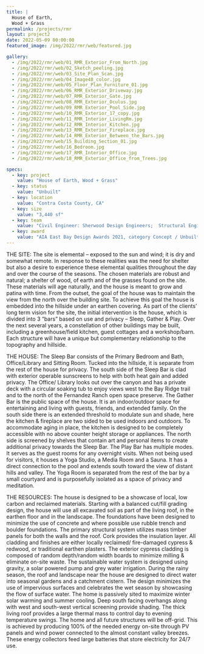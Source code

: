 ```yaml
---
title: |
  House of Earth,
  Wood + Grass
permalink: /projects/rmr
layout: project2
date: 2022-05-09 00:00:00
featured_image: /img/2022/rmr/web/featured.jpg

gallery:
  - /img/2022/rmr/web/01_RMR_Exterior_From_North.jpg
  - /img/2022/rmr/web/02_Sketch_peeling.jpg
  - /img/2022/rmr/web/03_Site_Plan_Scan.jpg
  - /img/2022/rmr/web/04_Image48_color.jpg
  - /img/2022/rmr/web/05_Floor_Plan_Furniture_01.jpg
  - /img/2022/rmr/web/06_RMR_Exterior_Driveway.jpg
  - /img/2022/rmr/web/07_RMR_Exterior_Gate.jpg
  - /img/2022/rmr/web/08_RMR_Exterior_Oculus.jpg
  - /img/2022/rmr/web/09_RMR_Exterior_Pool_Side.jpg
  - /img/2022/rmr/web/10_RMR_Exterior_17_copy.jpg
  - /img/2022/rmr/web/11_RMR_Interior_LivingRm.jpg
  - /img/2022/rmr/web/12_RMR_Interior_Kitchen.jpg
  - /img/2022/rmr/web/13_RMR_Exterior_Fireplace.jpg
  - /img/2022/rmr/web/14_RMR_Exterior_Between_the_Bars.jpg
  - /img/2022/rmr/web/15_Building_Section_01.jpg
  - /img/2022/rmr/web/16_Bedroom.jpg
  - /img/2022/rmr/web/17_RMR_Interior_Office.jpg
  - /img/2022/rmr/web/18_RMR_Exterior_Office_from_Trees.jpg

specs:
  - key: project
    value: "House of Earth, Wood + Grass"
  - key: status
    value: "Unbuilt"
  - key: location
    value: "Contra Costa County, CA"
  - key: size
    value: "3,440 sf"
  - key: team
    value: "Civil Engineer: Sherwood Design Engineers;  Structural Engineer: Garcia Structural Design;  Landscape Architect: Soft Studio;  General Contractor: Oliver Builders, Inc.;  Geotechnical Engineer: Ryan Geological Consulting, Inc.;  Environmental & Waste Water: Eckman Environmental;  Land Surveyor: Dan S Scott III;  Wood Monger: Arboica;  Natural Builder: Massey Burke"
  - key: award
    value: "AIA East Bay Design Awards 2021, category Concept / Unbuilt: Finalist"
---
```


THE SITE:  The site is elemental – exposed to the sun and wind; it is dry and somewhat remote. In response to these realities was the need for shelter but also a desire to experience these elemental qualities throughout the day and over the course of the seasons. The chosen materials are robust and natural; a shelter of wood, of earth and of the grasses found on the site. These materials will age naturally, and the house is meant to grow and patina with time. From the outset, the goal of the house was to maintain the view from the north over the building site. To achieve this goal the house is embedded into the hillside under an earthen covering.  As part of the clients’ long term vision for the site, the initial intervention is the house, which is divided into 3 “bars” based on use and privacy – Sleep, Gather & Play. Over the next several years, a constellation of other buildings may be built, including a greenhouse/field kitchen, guest cottages and a workshop/barn. Each structure will have a unique but complementary relationship to the topography and hillside.

THE HOUSE:  The Sleep Bar consists of the Primary Bedroom and Bath, Office/Library and Sitting Room. Tucked into the hillside, it is separate from the rest of the house for privacy. The south side of the Sleep Bar is clad with exterior operable sunscreens to help with both heat gain and added privacy. The Office/ Library looks out over the canyon and has a private deck with a circular soaking tub to enjoy views west to the Bay Ridge trail and to the north of the Fernandez Ranch open space preserve. The Gather Bar is the public space of the house. It is an indoor/outdoor space for entertaining and living with guests, friends, and extended family. On the south side there is an extended threshold to modulate sun and shade, here the kitchen & fireplace are two sided to be used indoors and outdoors. To accommodate aging in place, the kitchen is designed to be completely accessible with no above counter height storage or appliances. The north side is screened by shelves that contain art and personal items to create additional privacy towards the Sleep Bar.  The Play Bar has multiple modes. It serves as the guest rooms for any overnight visits. When not being used for visitors, it houses a Yoga Studio, a Media Room and a Sauna. It has a direct connection to the pool and extends south toward the view of distant hills and valley. The Yoga Room is separated from the rest of the bar by a small courtyard and is purposefully isolated as a space of privacy and meditation.

THE RESOURCES: The house is designed to be a showcase of local, low carbon and reclaimed materials. Starting with a balanced cut/fill grading design, the house will use all excavated soil as part of the living roof, in the earthen floor and in the landscape. The foundations have been designed to minimize the use of concrete and where possible use rubble trench and boulder foundations. The primary structural system utilizes mass timber panels for both the walls and the roof. Cork provides the insulation layer. All cladding and finishes are either locally reclaimed/ fire-damaged cypress & redwood, or traditional earthen plasters. The exterior cypress cladding is composed of random depth/random width boards to minimize milling & eliminate on-site waste. The sustainable water system is designed using gravity, a solar powered pump and grey water irrigation. During the rainy season, the roof and landscape near the house are designed to direct water into seasonal gardens and a catchment cistern. The design minimizes the use of impervious surfaces and celebrates the wet season by showcasing the flow of surface water. The home is passively sited to maximize winter solar warming and summer cooling. Deep south facing overhangs along with west and south-west vertical screening provide shading. The thick living roof provides a large thermal mass to control day to evening temperature swings. The home and all future structures will be off-grid. This is achieved by producing 100% of the needed energy on-site through PV panels and wind power connected to the almost constant valley breezes. These energy collectors feed large batteries that store electricity for 24/7 use.
